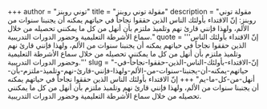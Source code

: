 +++
author = "توني روبنز"
title = "مقولة توني روبنز"
description = "مقولة توني روبنز: إنّ الاقتداء بأولئك الناس الذين حققوا نجاحاً في حياتهم يمكنه أن يجنبنا سنوات من الألم، ولهذا فإنني قارئ نهم وتلميذ ملتزم بأن أنهل من كل ما يمكنني تحصيله من خلال سماع الأشرطة التعليمية وحضور الدورات التدريبية."
quote = '''إنّ الاقتداء بأولئك الناس الذين حققوا نجاحاً في حياتهم يمكنه أن يجنبنا سنوات من الألم، ولهذا فإنني قارئ نهم وتلميذ ملتزم بأن أنهل من كل ما يمكنني تحصيله من خلال سماع الأشرطة التعليمية وحضور الدورات التدريبية.''' 
slug = "إنّ-الاقتداء-بأولئك-الناس-الذين-حققوا-نجاحاً-في-حياتهم-يمكنه-أن-يجنبنا-سنوات-من-الألم-ولهذا-فإنني-قارئ-نهم-وتلميذ-ملتزم-بأن-أنهل-من-كل-ما-يم"
+++
إنّ الاقتداء بأولئك الناس الذين حققوا نجاحاً في حياتهم يمكنه أن يجنبنا سنوات من الألم، ولهذا فإنني قارئ نهم وتلميذ ملتزم بأن أنهل من كل ما يمكنني تحصيله من خلال سماع الأشرطة التعليمية وحضور الدورات التدريبية.
